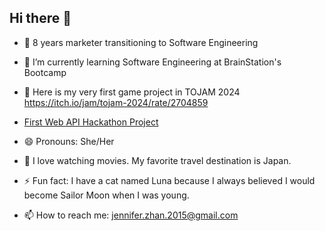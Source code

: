 ## Hi there 👋

- 🔭 8 years marketer transitioning to Software Engineering 
- 🌱 I’m currently learning Software Engineering at BrainStation's Bootcamp
- 👯 Here is my very first game project in TOJAM 2024 https://itch.io/jam/tojam-2024/rate/2704859
- [First Web API Hackathon Project](https://github.com/JenniferZhan0415/StarWarQuizGame)

- 😄 Pronouns: She/Her
- 💬 I love watching movies. My favorite travel destination is Japan.
- ⚡ Fun fact: I have a cat named Luna because I always believed I would become Sailor Moon when I was young. 
- 📫 How to reach me: jennifer.zhan.2015@gmail.com
